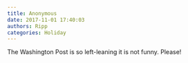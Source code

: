 ```yaml
---
title: Anonymous
date: 2017-11-01 17:40:03
authors: Ripp
categories: Holiday
---
```


 The Washington Post is so left-leaning it is not funny. Please!